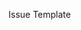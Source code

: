 Issue Template
*<Title>: <One line description>*

*Description:* <Describe the issue. Please be detailed.
If a feature request, please describe the desired behaviour, what 
scenario it enables and how it would be used.>

[optional *Relevant Links:* <Any extra documentation required to 
understand what is asked.>]

Bug Template
*<Title>: <One line description>*

*Description:* <What issue is being seen? Describe what should be happening instead of 
the bug, ex not a crash, a value should be returned, etc.>

*Repro steps:* <Include sample requests, environment, etc All data 
required to reproduce the bug.>

Note: The [envoy_collect tool](https://github.com/envoyproxy/envoy/blob/master/tools/envoy_collect/README.md)
gathers a tarball with debug logs, config and the following admin 
endpoints: /stats, /clusters and /server_info. Please note if there are
privacy concerns, sanitize the data prior to sharing the tarball/pasting. 

*Admin and Stats Output:* <Include the admin output for the following
endpoints: /stats, /clusters, /routes, /server_info. For more 
information, refer to the [admin endpoint documentation.](https://envoyproxy.github.io/envoy/operations/admin.html)>

*Config:* <Include the config used to configure Envoy.>

*Logs:* <Include the access logs and the envoy logs>

*Call Stack:* <If the envoy binary is crashing, a call stack is required.
Please refer to the [Bazel Stack trace documentation](https://github.com/envoyproxy/envoy/tree/master/bazel#stack-trace-symbol-resolution) >
